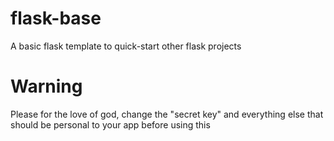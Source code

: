 # flask-base
A basic flask template to quick-start other flask projects

# Warning
Please for the love of god, change the "secret key" and everything else that should be personal to your app before using this
